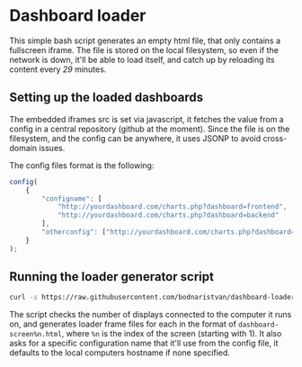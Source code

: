 # Dashboard loader
This simple bash script generates an empty html file, that only contains a fullscreen iframe. The file is stored on the local filesystem, so even if the network is down, it'll be able to load itself, and catch up by reloading its content every _29_ minutes.

## Setting up the loaded dashboards
The embedded iframes src is set via javascript, it fetches the value from a config in a central repository (github at the moment). Since the file is on the filesystem, and the config can be anywhere, it uses JSONP to avoid cross-domain issues.

The config files format is the following:

```javascript
config(
	{
		"configname": [
			"http://yourdashboard.com/charts.php?dashboard=frontend",
			"http://yourdashboard.com/charts.php?dashboard=backend"
		],
		"otherconfig": ["http://yourdashboard.com/charts.php?dashboard=registrations"]
	}
);

```

## Running the loader generator script

```bash
curl -s https://raw.githubusercontent.com/bodnaristvan/dashboard-loader/master/create-dashboards.sh > /tmp/create-dashboards.sh ; bash /tmp/create-dashboards.sh
```

The script checks the number of displays connected to the computer it runs on, and generates loader frame files for each in the format of `dashboard-screen%n.html`, where `%n` is the index of the screen (starting with 1). It also asks for a specific configuration name that it'll use from the config file, it defaults to the local computers hostname if none specified.